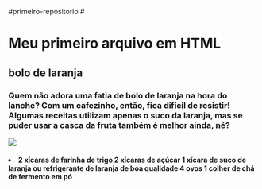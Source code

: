  #primeiro-repositorio  #<html>
<h1>Meu primeiro arquivo em HTML</h1>
</html>
<html lang=“pt”>
<h2>bolo de laranja</h2>
<head><h3> Quem não adora uma fatia de bolo de laranja na hora do lanche? Com um cafezinho, então, fica difícil de resistir! Algumas receitas utilizam apenas o suco da laranja, mas se puder usar a casca da fruta também é melhor ainda, né?</h3></head>
</Html>
<img
src=https://www.sistersmommies.com.br/receita-de-bolo-de-laranja-integral/"></body></Html>
<h4><li> 2 xícaras de farinha de trigo
2 xícaras de açúcar 1 xícara de suco de laranja ou refrigerante de laranja de boa qualidade 4 ovos 1 colher de chá de fermento em pó</li></h4>
</html>
<style><body><background-color>#d24dff<body></style>
</html>
<!DOCTYPE html>
